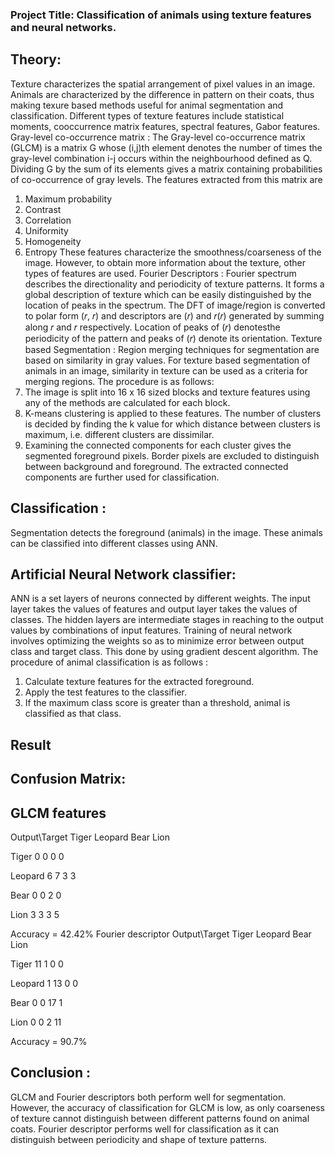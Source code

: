 ### Project Title: Classification of animals using texture features and neural networks.
## Theory:
Texture characterizes the spatial arrangement of pixel values in an image. Animals are characterized by
the difference in pattern on their coats, thus making texure based methods useful for animal
segmentation and classification. Different types of texture features include statistical moments, cooccurrence matrix features, spectral features, Gabor features.
Gray-level co-occurrence matrix :
The Gray-level co-occurrence matrix (GLCM) is a matrix G whose (i,j)th element denotes the number
of times the gray-level combination i-j occurs within the neighbourhood defined as Q. Dividing G by
the sum of its elements gives a matrix containing probabilities of co-occurrence of gray levels.
The features extracted from this matrix are
1) Maximum probability
2) Contrast
3) Correlation
4) Uniformity
5) Homogeneity
6) Entropy
These features characterize the smoothness/coarseness of the image. However, to obtain more
information about the texture, other types of features are used.
Fourier Descriptors :
Fourier spectrum describes the directionality and periodicity of texture patterns. It forms a global
description of texture which can be easily distinguished by the location of peaks in the spectrum. The
DFT of image/region is converted to polar form (𝑟, 𝑟) and descriptors are (𝑟) and 𝑟(𝑟) generated by
summing along 𝑟 and 𝑟 respectively. Location of peaks of (𝑟) denotesthe periodicity of the pattern and
peaks of (𝑟) denote its orientation.
Texture based Segmentation :
Region merging techniques for segmentation are based on similarity in gray values. For texture based
segmentation of animals in an image, similarity in texture can be used as a criteria for merging regions.
The procedure is as follows:
1) The image is split into 16 x 16 sized blocks and texture features using any of the methods are
calculated for each block.
2) K-means clustering is applied to these features. The number of clusters is decided by finding
the k value for which distance between clusters is maximum, i.e. different clusters are
dissimilar.
3) Examining the connected components for each cluster gives the segmented foreground pixels.
Border pixels are excluded to distinguish between background and foreground. The extracted
connected components are further used for classification.
## Classification :
Segmentation detects the foreground (animals) in the image. These animals can be classified into
different classes using ANN.

## Artificial Neural Network classifier:

ANN is a set layers of neurons connected by different weights. The input layer takes the values of
features and output layer takes the values of classes. The hidden layers are intermediate stages in
reaching to the output values by combinations of input features. Training of neural network involves
optimizing the weights so as to minimize error between output class and target class. This done by using
gradient descent algorithm.
The procedure of animal classification is as follows :
1) Calculate texture features for the extracted foreground.
2) Apply the test features to the classifier.
3) If the maximum class score is greater than a threshold, animal is classified as that class.
## Result

## Confusion Matrix:
## GLCM features
Output\Target Tiger Leopard Bear Lion

Tiger            0 0 0 0

Leopard          6 7 3 3

Bear             0 0 2 0

Lion            3 3 3 5

Accuracy = 42.42%
Fourier descriptor
Output\Target Tiger Leopard Bear Lion

Tiger           11 1 0 0

Leopard        1 13 0 0

Bear           0 0 17 1

Lion           0 0 2 11

 Accuracy = 90.7%
## Conclusion :
GLCM and Fourier descriptors both perform well for segmentation. However, the accuracy of
classification for GLCM is low, as only coarseness of texture cannot distinguish between different
patterns found on animal coats. Fourier descriptor performs well for classification as it can distinguish
between periodicity and shape of texture patterns.




